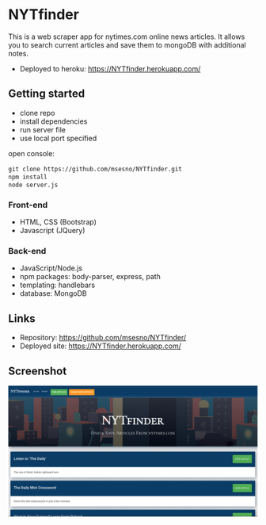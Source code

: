 # NYTfinder
This is a web scraper app for nytimes.com online news articles. It allows you to search current articles and save them to mongoDB with additional notes. 
- Deployed to heroku: https://NYTfinder.herokuapp.com/

## Getting started
- clone repo
- install dependencies
- run server file
- use local port specified

open console:
```
git clone https://github.com/msesno/NYTfinder.git
npm install
node server.js
```

### Front-end
- HTML, CSS (Bootstrap)
- Javascript (JQuery)

### Back-end
- JavaScript/Node.js
- npm packages: body-parser, express, path
- templating: handlebars
- database: MongoDB

## Links

- Repository: https://github.com/msesno/NYTfinder/
- Deployed site: https://NYTfinder.herokuapp.com/

## Screenshot
<img src="/public/assets/images/ss1.png"><br>